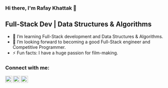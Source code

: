 ### Hi there, I'm Rafay Khattak 👋

## Full-Stack Dev | Data Structures & Algorithms 
- 🌱 I’m learning Full-Stack development and Data Structures & Algorithms.
- 👯 I’m looking forward to becoming a good Full-Stack engineer and Competitive Programmer.
- ⚡ Fun facts: I have a huge passion for film-making.

### Connect with me:

[<img align="left" alt="codeSTACKr | YouTube" width="22px" src="https://cdn.jsdelivr.net/npm/simple-icons@v3/icons/youtube.svg" />][youtube]
[<img align="left" alt="codeSTACKr | LinkedIn" width="22px" src="https://cdn.jsdelivr.net/npm/simple-icons@v3/icons/linkedin.svg" />][linkedin]
[<img align="left" alt="codeSTACKr | Instagram" width="22px" src="https://cdn.jsdelivr.net/npm/simple-icons@v3/icons/instagram.svg" />][instagram]


<br />
<br />

[LectureHorizon]: https://lecturehorizon.com
[youtube]: https://youtube.com/rafaykhattak
[instagram]: https://instagram.com/rafaykhattak
[linkedin]: https://linkedin.com/in/rafaykhattak
[webdevplaylist]: https://www.youtube.com/playlist?list=PLkwxH9e_vrAJ0WbEsFA9W3I1W-g_BTsbt
[jsplaylist]: https://www.youtube.com/playlist?list=PLkwxH9e_vrALRJKu7wfXby3MKeflhTu6B
[cssplaylist]: https://www.youtube.com/playlist?list=PLkwxH9e_vrALSdvZuEh6gqQdmDoDIoqz4
[reactplaylist]: https://www.youtube.com/playlist?list=PLkwxH9e_vrAK4TdffpxKY3QGyHCpxFcQ0
